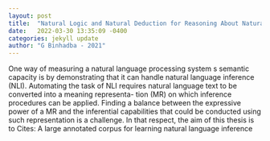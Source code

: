 ```yaml
---
layout: post
title:  "Natural Logic and Natural Deduction for Reasoning About Natural Language"
date:   2022-03-30 13:35:09 -0400
categories: jekyll update
author: "G Binhadba - 2021"
---
```

One way of measuring a natural language processing system s semantic capacity is by demonstrating that it can handle natural language inference (NLI). Automating the task of NLI requires natural language text to be converted into a meaning representa- tion (MR) on which inference procedures can be applied. Finding a balance between the expressive power of a MR and the inferential capabilities that could be conducted using such representation is a challenge. In that respect, the aim of this thesis is to Cites: A large annotated corpus for learning natural language inference
